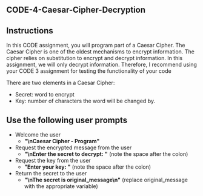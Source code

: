 ## CODE-4-Caesar-Cipher-Decryption

## Instructions

In this CODE assignment, you will program part of a Caesar Cipher. The Caesar Cipher is one of the oldest mechanisms to encrypt information. The cipher relies on substitution to encrypt and decrypt information. In this assignment, we will only decrypt information. Therefore, I recommend using your CODE 3 assignment for testing the functionality of your code

There are two elements in a Caesar Cipher:

*  Secret: word to encrypt
*  Key: number of characters the word will be changed by.


## Use the following user prompts

* Welcome the user
  + **"\nCaesar Cipher - Program"**
* Request the encrypted message from the user
  + **"\nEnter the secret to decrypt: "** (note the space after the colon)
* Request the key from the user
  + **"Enter your key: "** (note the space after the colon)
* Return the secret to the user
  + **"\nThe secret is original_message\n"** (replace original_message with the appropriate variable)
